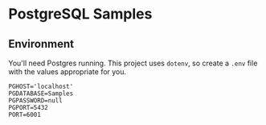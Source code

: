 # PostgreSQL Samples

## Environment

You'll need Postgres running. This project uses `dotenv`, so create a `.env` file with the values appropriate for you.

```
PGHOST='localhost'
PGDATABASE=Samples
PGPASSWORD=null
PGPORT=5432
PORT=6001
```
